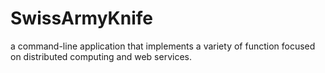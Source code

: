 # SwissArmyKnife
a command-line application that implements a variety of function focused on distributed computing and web services.
